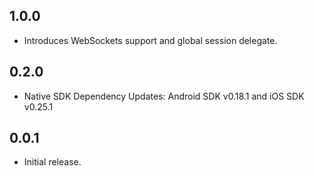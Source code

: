 ## 1.0.0

* Introduces WebSockets support and global session delegate.

## 0.2.0

* Native SDK Dependency Updates: Android SDK v0.18.1 and iOS SDK v0.25.1 

## 0.0.1

* Initial release.
